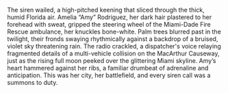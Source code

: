 The siren wailed, a high-pitched keening that sliced through the thick, humid Florida air. Amelia “Amy” Rodriguez, her dark hair plastered to her forehead with sweat, gripped the steering wheel of the Miami-Dade Fire Rescue ambulance, her knuckles bone-white. Palm trees blurred past in the twilight, their fronds swaying rhythmically against a backdrop of a bruised, violet sky threatening rain. The radio crackled, a dispatcher's voice relaying fragmented details of a multi-vehicle collision on the MacArthur Causeway, just as the rising full moon peeked over the glittering Miami skyline. Amy’s heart hammered against her ribs, a familiar drumbeat of adrenaline and anticipation. This was her city, her battlefield, and every siren call was a summons to duty.
